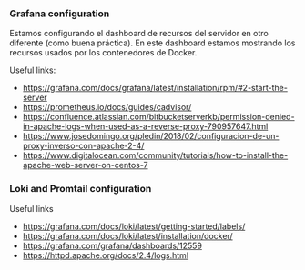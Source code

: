 
### Grafana configuration
Estamos configurando el dashboard de recursos del servidor en otro diferente (como buena práctica). En este dashboard estamos mostrando los recursos usados por los contenedores de Docker.

Useful links:
 - https://grafana.com/docs/grafana/latest/installation/rpm/#2-start-the-server
 - https://prometheus.io/docs/guides/cadvisor/
 - https://confluence.atlassian.com/bitbucketserverkb/permission-denied-in-apache-logs-when-used-as-a-reverse-proxy-790957647.html
 - https://www.josedomingo.org/pledin/2018/02/configuracion-de-un-proxy-inverso-con-apache-2-4/
 - https://www.digitalocean.com/community/tutorials/how-to-install-the-apache-web-server-on-centos-7

### Loki and Promtail configuration

Useful links
 - https://grafana.com/docs/loki/latest/getting-started/labels/
 - https://grafana.com/docs/loki/latest/installation/docker/
 - https://grafana.com/grafana/dashboards/12559
 - https://httpd.apache.org/docs/2.4/logs.html